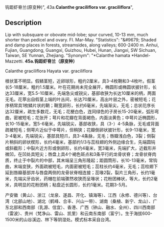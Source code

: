 钩距虾脊兰(原变种)",
43a.**Calanthe graciliflora var. graciliflora**",

## Description
Lip with subsquare or obovate mid-lobe; spur curved, 10-13 mm, much shorter than pedicel and ovary. Fl. Mar-May.
  "Statistics": "&amp;#9679; Shaded and damp places in forests, streamsides, along valleys; 600-2400 m. Anhui, Fujian, Guangdong, Guangxi, Guizhou, Hubei, Hunan, Jiangxi, SW Sichuan, Taiwan, SE Yunnan, Zhejiang.
  "Synonym": "*Calanthe hamata *Handel-Mazzetti.
**45a.钩距虾脊兰（原变种）**

Calanthe graciliflora Hayata var. graciliflora

根状茎不明显。假鳞茎短，近卵球形，粗约2厘米，具3-4枚鞘和3-4枚叶。假茎长5-18厘米，粗约1.5厘米。叶在花期尚未完全展开，椭圆形或椭圆状披针形，长达33厘米，宽5.5-10厘米，先端急尖或锐尖，基部收狭为长达10厘米的柄，两面无毛。花葶出自假茎上端的叶丛间，长达70厘米，高出叶层之外，密被短毛；花序柄常具1枚鳞片状的鞘；鞘宽卵形，长约6毫米，先端渐尖，无毛；总状花序长达32厘米，疏生多数花，无毛；花梗白色，连同绿色的子房长15-20毫米，弧形弯曲，密被短毛；花张开；萼片和花瓣在背面褐色，内面淡黄色；中萼片近椭圆形，长10-15毫米，宽5-6毫米，先端锐尖，基部收狭，具（3-）4-5条脉，无毛或背面疏被短毛；侧萼片近似于中萼片，但稍狭；花瓣倒卵状披针形，长9-13毫米，宽3-4毫米，先端锐尖，基部具短爪，具3-4条脉，无毛；唇瓣浅白色，3裂；侧裂片稍斜的卵状楔形，长约4毫米，基部约1/3与蕊柱翅的外侧边缘合生，先端圆钝或斜截形；中裂片近方形或倒卵形，长约4毫米，宽3毫米，先端扩大，近截形并微凹，在凹处具短尖；唇盘上具4个褐色斑点和3条平行的龙骨状脊；龙骨状脊肉质，终止于中裂片的中部，其末端呈三角形隆起；距圆筒形，长10-13毫米，常钩曲，末端变狭，外面疏被短毛，内面密被短毛；蕊柱长约4毫米，无毛；蕊柱翅下延到唇瓣基部并与唇盘两侧的龙骨状脊相连接；蕊喙2裂，裂片三角形，长约1毫米，先端尖牙齿状，药帽在前端骤然收狭而呈喙状；花粉团棒状，等大，长约2毫米，具明显的花粉团柄；粘盘近长圆形，长约1毫米。花期3-5月。

产安徽（黄山）、浙江（龙泉、遂昌、开化、镇海等）、江西（永修、德兴等）、台湾（北部山地）、湖北（鹤峰、合丰、兴山一带）、湖南（桑植、新宁、龙山）、广东北部和西南部（乳源、信宜）、香港、广西（钟山、融水、全州）、四川西南部（雷波）、贵州（梵净山、雷山、凯里）和云南东南部（富宁）。生于海拔600-1500米的山谷溪边、林下等阴湿处。模式标本采自台湾。
